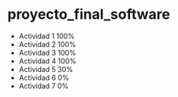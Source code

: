# proyecto_final_software

* Actividad 1 100%
* Actividad 2 100%
* Actividad 3 100%
* Actividad 4 100%
* Actividad 5 30%
* Actividad 6 0%
* Actividad 7 0%